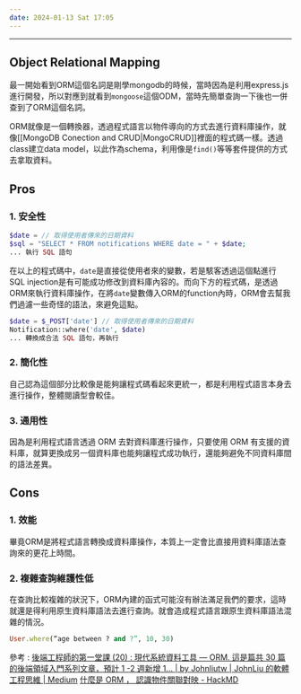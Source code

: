 ```yaml
---
date: 2024-01-13 Sat 17:05
---
```

---
## Object Relational Mapping

最一開始看到ORM這個名詞是剛學mongodb的時候，當時因為是利用express.js進行開發，所以對應到就看到`mongoose`這個ODM，當時先簡單查詢一下後也一併查到了ORM這個名詞。

ORM就像是一個轉換器，透過程式語言以物件導向的方式去進行資料庫操作，就像[[MongoDB Conection and CRUD|MongoCRUD]]裡面的程式碼一樣。透過class建立data model，以此作為schema，利用像是`find()`等等套件提供的方式去拿取資料。

## Pros

### 1. 安全性

```php
$date = // 取得使用者傳來的日期資料  
$sql = "SELECT * FROM notifications WHERE date = " + $date;  
... 執行 SQL 語句
```

在以上的程式碼中，`date`是直接從使用者來的變數，若是駭客透過這個點進行SQL injection是有可能成功修改到資料庫內容的。而向下方的程式碼，是透過ORM來執行資料庫操作，在將`date`變數傳入ORM的function內時，ORM會去幫我們過濾一些奇怪的語法，來避免這點。

```php
$date = $_POST['date'] // 取得使用者傳來的日期資料  
Notification::where('date', $date)  
... 轉換成合法 SQL 語句，再執行
```
### 2. 簡化性

自己認為這個部分比較像是能夠讓程式碼看起來更統一，都是利用程式語言本身去進行操作，整體閱讀型會較佳。

### 3. 通用性

因為是利用程式語言透過 ORM 去對資料庫進行操作，只要使用 ORM 有支援的資料庫，就算更換成另一個資料庫也能夠讓程式成功執行，還能夠避免不同資料庫間的語法差異。

## Cons

### 1. 效能

畢竟ORM是將程式語言轉換成資料庫操作，本質上一定會比直接用資料庫語法查詢來的更花上時間。
### 2. 複雜查詢維護性低

在查詢比較複雜的狀況下，ORM內建的函式可能沒有辦法滿足我們的要求，這時就還是得利用原生資料庫語法去進行查詢。就會造成程式語言跟原生資料庫語法混雜的情況。

```ruby
User.where(“age between ? and ?”, 10, 30)
```
參考 : 
[後端工程師的第一堂課 (20) : 現代系統資料工具 — ORM. 這是篇共 30 篇的後端領域入門系列文章，預計 1 -2 週新增 1… | by Johnliutw | JohnLiu 的軟體工程思維 | Medium](https://medium.com/johnliu-%E7%9A%84%E8%BB%9F%E9%AB%94%E5%B7%A5%E7%A8%8B%E6%80%9D%E7%B6%AD/%E5%BE%8C%E7%AB%AF%E5%B7%A5%E7%A8%8B%E5%B8%AB%E7%9A%84%E7%AC%AC%E4%B8%80%E5%A0%82%E8%AA%B2-20-%E7%8F%BE%E4%BB%A3%E7%B3%BB%E7%B5%B1%E8%B3%87%E6%96%99%E5%B7%A5%E5%85%B7-orm-359da9a1d14a)
[什麼是 ORM ， 認識物件關聯對映 - HackMD](https://hackmd.io/@yoji/SJhowL8Ij?utm_source=preview-mode&utm_medium=rec)


